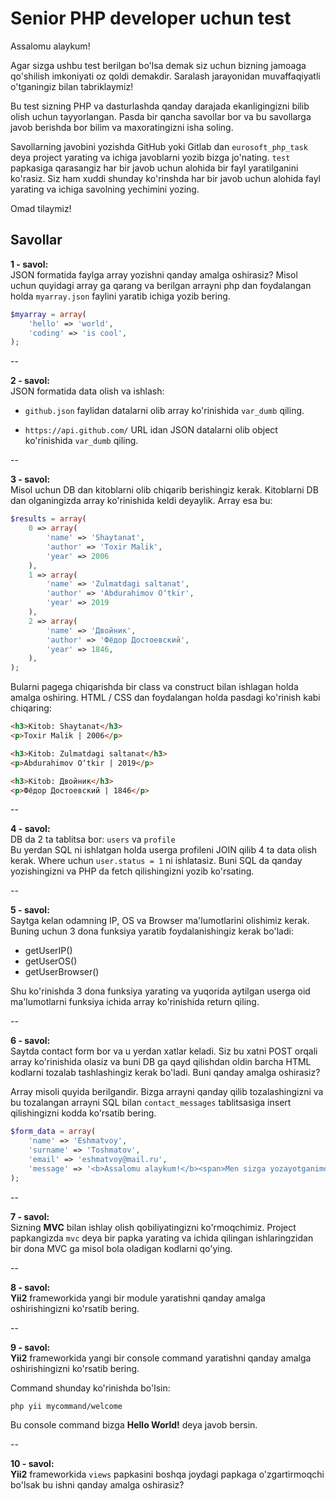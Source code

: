 # Senior PHP developer uchun test

Assalomu alaykum! 

Agar sizga ushbu test berilgan bo'lsa demak siz uchun bizning jamoaga qo'shilish imkoniyati oz qoldi demakdir. Saralash jarayonidan muvaffaqiyatli o'tganingiz bilan tabriklaymiz!

Bu test sizning PHP va dasturlashda qanday darajada ekanligingizni bilib olish uchun tayyorlangan. Pasda bir qancha savollar bor va bu savollarga javob berishda bor bilim va maxoratingizni isha soling.

Savollarning javobini yozishda GitHub yoki Gitlab dan `eurosoft_php_task` deya project yarating va ichiga javoblarni yozib bizga jo'nating. `test` papkasiga qarasangiz har bir javob uchun alohida bir fayl yaratilganini ko'rasiz. Siz ham xuddi shunday ko'rinshda har bir javob uchun alohida fayl yarating va ichiga savolning yechimini yozing. 

Omad tilaymiz!

## Savollar

**1 - savol:**\
JSON formatida faylga array yozishni qanday amalga oshirasiz? Misol uchun quyidagi array ga qarang va berilgan arrayni php dan foydalangan holda `myarray.json` faylini yaratib ichiga yozib bering.

```php
$myarray = array(
    'hello' => 'world',
    'coding' => 'is cool',
);
```

--

**2 - savol:**\
JSON formatida data olish va ishlash:

- `github.json` faylidan datalarni olib array ko'rinishida `var_dumb` qiling. 

- `https://api.github.com/` URL idan JSON datalarni olib object ko'rinishida `var_dumb` qiling. 

--

**3 - savol:**\
Misol uchun DB dan kitoblarni olib chiqarib berishingiz kerak. Kitoblarni DB dan olganingizda array ko'rinishida keldi deyaylik. Array esa bu:

```php
$results = array(
    0 => array(
        'name' => 'Shaytanat',
        'author' => 'Toxir Malik',
        'year' => 2006
    ),
    1 => array(
        'name' => 'Zulmatdagi saltanat',
        'author' => 'Abdurahimov O‘tkir',
        'year' => 2019
    ),
    2 => array(
        'name' => 'Двойник',
        'author' => 'Фёдор Достоевский',
        'year' => 1846,
    ),
);
```

Bularni pagega chiqarishda bir class va construct bilan ishlagan holda amalga oshiring. HTML / CSS dan foydalangan holda pasdagi ko'rinish kabi chiqaring:

```html
<h3>Kitob: Shaytanat</h3>
<p>Toxir Malik | 2006</p>

<h3>Kitob: Zulmatdagi saltanat</h3>
<p>Abdurahimov O‘tkir | 2019</p>

<h3>Kitob: Двойник</h3>
<p>Фёдор Достоевский | 1846</p>
```

--

**4 - savol:**\
DB da 2 ta tablitsa bor: `users` va `profile`\
Bu yerdan SQL ni ishlatgan holda userga profileni JOIN qilib 4 ta data olish kerak. Where uchun `user.status = 1` ni ishlatasiz. Buni SQL da qanday yozishingizni va PHP da fetch qilishingizni yozib ko'rsating.

--

**5 - savol:**\
Saytga kelan odamning IP, OS va Browser ma'lumotlarini olishimiz kerak. Buning uchun 3 dona funksiya yaratib foydalanishingiz kerak bo'ladi:

- getUserIP()
- getUserOS()
- getUserBrowser()

Shu ko'rinishda 3 dona funksiya yarating va yuqorida aytilgan userga oid ma'lumotlarni funksiya ichida array ko'rinishida return qiling.

--

**6 - savol:**\
Saytda contact form bor va u yerdan xatlar keladi. Siz bu xatni POST orqali array ko'rinishida olasiz va buni DB ga qayd qilishdan oldin barcha HTML kodlarni tozalab tashlashingiz kerak bo'ladi. Buni qanday amalga oshirasiz?

Array misoli quyida berilgandir. Bizga arrayni qanday qilib tozalashingizni va bu tozalangan arrayni SQL bilan `contact_messages` tablitsasiga insert qilishingizni kodda ko'rsatib bering.

```php
$form_data = array(
    'name' => 'Eshmatvoy',
    'surname' => 'Toshmatov',
    'email' => 'eshmatvoy@mail.ru',
    'message' => '<b>Assalomu alaykum!</b><span>Men sizga yozayotganimdan maqsad shuki...</span><script>alert("Voy!");</script>',
);
```

--

**7 - savol:**\
Sizning **MVC** bilan ishlay olish qobiliyatingizni ko'rmoqchimiz. Project papkangizda `mvc` deya bir papka yarating va ichida qilingan ishlaringzidan bir dona MVC ga misol bola oladigan kodlarni qo'ying.

--

**8 - savol:**\
**Yii2** frameworkida yangi bir module yaratishni qanday amalga oshirishingizni ko'rsatib bering.

--

**9 - savol:**\
**Yii2** frameworkida yangi bir console command yaratishni qanday amalga oshirishingizni ko'rsatib bering.

Command shunday ko'rinishda bo'lsin:

```
php yii mycommand/welcome
```

Bu console command bizga **Hello World!** deya javob bersin. 

--

**10 - savol:**\
**Yii2** frameworkida `views` papkasini boshqa joydagi papkaga o'zgartirmoqchi bo'lsak bu ishni qanday amalga oshirasiz? 